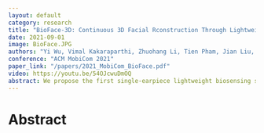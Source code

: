 ```yaml
---
layout: default
category: research
title: "BioFace-3D: Continuous 3D Facial Rconstruction Through Lightweight Single-ear Biosensors"
date: 2021-09-01
image: BioFace.JPG
authors: "Yi Wu, Vimal Kakaraparthi, Zhuohang Li, Tien Pham, Jian Liu, Phuc Nguyen"
conference: "ACM MobiCom 2021"
paper_link: "/papers/2021_MobiCom_BioFace.pdf"
video: https://youtu.be/54OJcwuDmOQ
abstract: We propose the first single-earpiece lightweight biosensing system, BioFace3D, that can unobtrusively, continuously, and reliably sense the entire facial movements, track 2D facial landmarks, and further render 3D facial animations. Our single-earpiece biosensing system takes advantage of the cross-modal transfer learning model to transfer the knowledge embodied in a high-grade visual facial landmark detection model to the low-grade biosignal domain. After training, our BioFace-3D can directly perform continuous 3D facial reconstruction from the biosignals, without any visual input. Without requiring a camera positioned in front of the user, this paradigm shift from visual sensing to biosensing would introduce new opportunities in many emerging mobile and IoT applications.
---
```


# Abstract